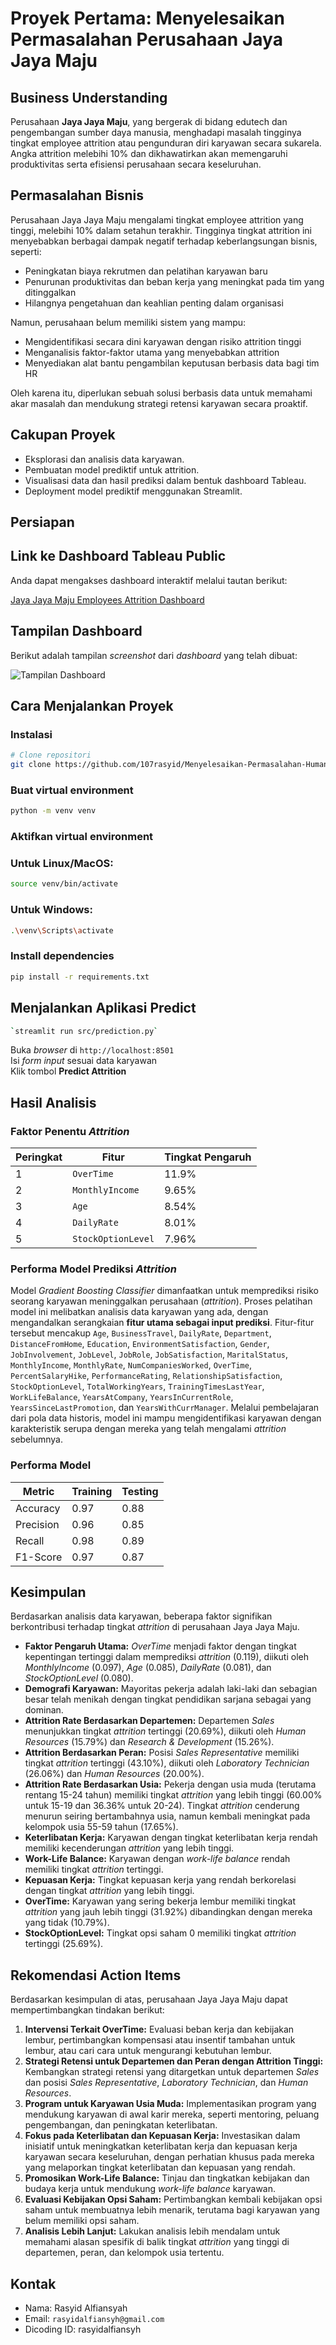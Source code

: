 # Proyek Pertama: Menyelesaikan Permasalahan Perusahaan Jaya Jaya Maju

## Business Understanding
Perusahaan **Jaya Jaya Maju**, yang bergerak di bidang edutech dan pengembangan sumber daya manusia, menghadapi masalah tingginya tingkat employee attrition atau pengunduran diri karyawan secara sukarela. Angka attrition melebihi 10% dan dikhawatirkan akan memengaruhi produktivitas serta efisiensi perusahaan secara keseluruhan.

## Permasalahan Bisnis
Perusahaan Jaya Jaya Maju mengalami tingkat employee attrition yang tinggi, melebihi 10% dalam setahun terakhir. Tingginya tingkat attrition ini menyebabkan berbagai dampak negatif terhadap keberlangsungan bisnis, seperti:
- Peningkatan biaya rekrutmen dan pelatihan karyawan baru
- Penurunan produktivitas dan beban kerja yang meningkat pada tim yang ditinggalkan
- Hilangnya pengetahuan dan keahlian penting dalam organisasi

Namun, perusahaan belum memiliki sistem yang mampu:
- Mengidentifikasi secara dini karyawan dengan risiko attrition tinggi
- Menganalisis faktor-faktor utama yang menyebabkan attrition
- Menyediakan alat bantu pengambilan keputusan berbasis data bagi tim HR

Oleh karena itu, diperlukan sebuah solusi berbasis data untuk memahami akar masalah dan mendukung strategi retensi karyawan secara proaktif.

## Cakupan Proyek
- Eksplorasi dan analisis data karyawan.
- Pembuatan model prediktif untuk attrition.
- Visualisasi data dan hasil prediksi dalam bentuk dashboard Tableau.
- Deployment model prediktif menggunakan Streamlit.

## Persiapan

## Link ke Dashboard Tableau Public

Anda dapat mengakses dashboard interaktif melalui tautan berikut:

[Jaya Jaya Maju Employees Attrition Dashboard](https://public.tableau.com/views/JayaJayaMajuEmployeesAttritionDashboard/Dashboard1?:language=en-US&:sid=&:redirect=auth&:display_count=n&:origin=viz_share_link)

## Tampilan Dashboard

Berikut adalah tampilan *screenshot* dari *dashboard* yang telah dibuat:

![Tampilan Dashboard](dashboard-preview.png)

## Cara Menjalankan Proyek

### Instalasi

```bash
# Clone repositori
git clone https://github.com/107rasyid/Menyelesaikan-Permasalahan-Human-Resources
```

### Buat virtual environment
```bash
python -m venv venv
```

### Aktifkan virtual environment
### Untuk Linux/MacOS:
```bash
source venv/bin/activate
```

### Untuk Windows:
```bash
.\venv\Scripts\activate
```

### Install dependencies
```bash
pip install -r requirements.txt
```

## Menjalankan Aplikasi Predict
```bash
`streamlit run src/prediction.py`
```
Buka *browser* di `http://localhost:8501`\
Isi *form input* sesuai data karyawan\
Klik tombol **Predict Attrition**

## Hasil Analisis

### Faktor Penentu *Attrition*

| Peringkat | Fitur            | Tingkat Pengaruh |
| --------- | ---------------- | ---------------- |
| 1         | `OverTime`       | 11.9%            |
| 2         | `MonthlyIncome`  | 9.65%            |
| 3         | `Age`            | 8.54%            |
| 4         | `DailyRate`      | 8.01%            |
| 5         | `StockOptionLevel` | 7.96%            |

### Performa Model Prediksi *Attrition*
Model *Gradient Boosting Classifier* dimanfaatkan untuk memprediksi risiko seorang karyawan meninggalkan perusahaan (*attrition*). Proses pelatihan model ini melibatkan analisis data karyawan yang ada, dengan mengandalkan serangkaian **fitur utama sebagai input prediksi**. Fitur-fitur tersebut mencakup `Age`, `BusinessTravel`, `DailyRate`, `Department`, `DistanceFromHome`, `Education`, `EnvironmentSatisfaction`, `Gender`, `JobInvolvement`, `JobLevel`, `JobRole`, `JobSatisfaction`, `MaritalStatus`, `MonthlyIncome`, `MonthlyRate`, `NumCompaniesWorked`, `OverTime`, `PercentSalaryHike`, `PerformanceRating`, `RelationshipSatisfaction`, `StockOptionLevel`, `TotalWorkingYears`, `TrainingTimesLastYear`, `WorkLifeBalance`, `YearsAtCompany`, `YearsInCurrentRole`, `YearsSinceLastPromotion`, dan `YearsWithCurrManager`. Melalui pembelajaran dari pola data historis, model ini mampu mengidentifikasi karyawan dengan karakteristik serupa dengan mereka yang telah mengalami *attrition* sebelumnya.

### Performa Model

| Metric    | Training | Testing |
| --------- | -------- | ------- |
| Accuracy  | 0.97     | 0.88    |
| Precision | 0.96     | 0.85    |
| Recall    | 0.98     | 0.89    |
| F1-Score  | 0.97     | 0.87    |

## Kesimpulan

Berdasarkan analisis data karyawan, beberapa faktor signifikan berkontribusi terhadap tingkat *attrition* di perusahaan Jaya Jaya Maju.

* **Faktor Pengaruh Utama:** *OverTime* menjadi faktor dengan tingkat kepentingan tertinggi dalam memprediksi *attrition* (0.119), diikuti oleh *MonthlyIncome* (0.097), *Age* (0.085), *DailyRate* (0.081), dan *StockOptionLevel* (0.080).
* **Demografi Karyawan:** Mayoritas pekerja adalah laki-laki dan sebagian besar telah menikah dengan tingkat pendidikan sarjana sebagai yang dominan.
* **Attrition Rate Berdasarkan Departemen:** Departemen *Sales* menunjukkan tingkat *attrition* tertinggi (20.69%), diikuti oleh *Human Resources* (15.79%) dan *Research & Development* (15.26%).
* **Attrition Berdasarkan Peran:** Posisi *Sales Representative* memiliki tingkat *attrition* tertinggi (43.10%), diikuti oleh *Laboratory Technician* (26.06%) dan *Human Resources* (20.00%).
* **Attrition Rate Berdasarkan Usia:** Pekerja dengan usia muda (terutama rentang 15-24 tahun) memiliki tingkat *attrition* yang lebih tinggi (60.00% untuk 15-19 dan 36.36% untuk 20-24). Tingkat *attrition* cenderung menurun seiring bertambahnya usia, namun kembali meningkat pada kelompok usia 55-59 tahun (17.65%).
* **Keterlibatan Kerja:** Karyawan dengan tingkat keterlibatan kerja rendah memiliki kecenderungan *attrition* yang lebih tinggi.
* **Work-Life Balance:** Karyawan dengan *work-life balance* rendah memiliki tingkat *attrition* tertinggi.
* **Kepuasan Kerja:** Tingkat kepuasan kerja yang rendah berkorelasi dengan tingkat *attrition* yang lebih tinggi.
* **OverTime:** Karyawan yang sering bekerja lembur memiliki tingkat *attrition* yang jauh lebih tinggi (31.92%) dibandingkan dengan mereka yang tidak (10.79%).
* **StockOptionLevel:** Tingkat opsi saham 0 memiliki tingkat *attrition* tertinggi (25.69%).

## Rekomendasi Action Items

Berdasarkan kesimpulan di atas, perusahaan Jaya Jaya Maju dapat mempertimbangkan tindakan berikut:

1.  **Intervensi Terkait OverTime:** Evaluasi beban kerja dan kebijakan lembur, pertimbangkan kompensasi atau insentif tambahan untuk lembur, atau cari cara untuk mengurangi kebutuhan lembur.
2.  **Strategi Retensi untuk Departemen dan Peran dengan Attrition Tinggi:** Kembangkan strategi retensi yang ditargetkan untuk departemen *Sales* dan posisi *Sales Representative*, *Laboratory Technician*, dan *Human Resources*.
3.  **Program untuk Karyawan Usia Muda:** Implementasikan program yang mendukung karyawan di awal karir mereka, seperti mentoring, peluang pengembangan, dan peningkatan keterlibatan.
4.  **Fokus pada Keterlibatan dan Kepuasan Kerja:** Investasikan dalam inisiatif untuk meningkatkan keterlibatan kerja dan kepuasan kerja karyawan secara keseluruhan, dengan perhatian khusus pada mereka yang melaporkan tingkat keterlibatan dan kepuasan yang rendah.
5.  **Promosikan Work-Life Balance:** Tinjau dan tingkatkan kebijakan dan budaya kerja untuk mendukung *work-life balance* karyawan.
6.  **Evaluasi Kebijakan Opsi Saham:** Pertimbangkan kembali kebijakan opsi saham untuk membuatnya lebih menarik, terutama bagi karyawan yang belum memiliki opsi saham.
7.  **Analisis Lebih Lanjut:** Lakukan analisis lebih mendalam untuk memahami alasan spesifik di balik tingkat *attrition* yang tinggi di departemen, peran, dan kelompok usia tertentu.

## Kontak

- Nama: Rasyid Alfiansyah
- Email: `rasyidalfiansyh@gmail.com`
- Dicoding ID: rasyidalfiansyh
